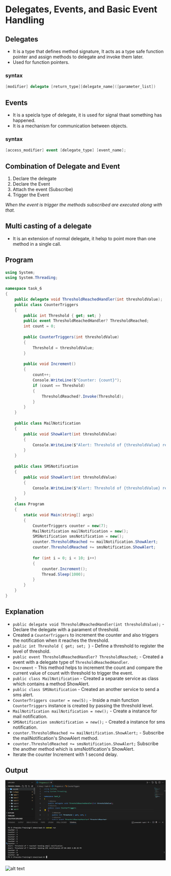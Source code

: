 # Delegates, Events, and Basic Event Handling

## Delegates

- It is a type that defines method signature, It acts as a type safe function pointer and assign methods to delegate and invoke them later.
- Used for function pointers.

### syntax

``` c#
[modifier] delegate [return_type][delegate_name]([parameter_list])
```

## Events

- It is a speicla type of delegate, it is used for signal thaat something has happened.
- It is a mechanism for communication between objects.

### syntax

``` c#
[access_modifier] event [delegate_type] [event_name];
```

## Combination of Delegate and Event

1. Declare the delegate
2. Declare the Event
3. Attach the event (Subscribe)
4. Trigger the Event

_When the event is trigger the methods subscribed are executed along with that._

## Multi casting of a delegate

- It is an extension of normal delegate, it helsp to point more than one method in a single call.


## Program

``` c#
using System;
using System.Threading;

namespace task_6
{
    public delegate void ThresholdReachedHandler(int thresholdValue);
    public class CounterTriggers
    {
        public int Threshold { get; set; }
        public event ThresholdReachedHandler? ThresholdReached;
        int count = 0;

        public CounterTriggers(int thresholdValue)
        {
            Threshold = thresholdValue;
        }

        public void Increment()
        {
            count++;
            Console.WriteLine($"Counter: {count}");
            if (count == Threshold)
            {
                ThresholdReached?.Invoke(Threshold);
            }
        }
    }

    public class MailNotification
    {
        public void ShowAlert(int thresholdValue)
        {
            Console.WriteLine($"Alert: Threshold of {thresholdValue} reached! Sending email notification.");
        }
    }

    public class SMSNotification
    {
        public void ShowAlert(int thresholdValue)
        {
            Console.WriteLine($"Alert: Threshold of {thresholdValue} reached! Sending SMS notification.{DateTime.Now}");
        }
    }
    class Program
    {
        static void Main(string[] args)
        {
            CounterTriggers counter = new(7);
            MailNotification mailNotification = new();
            SMSNotification smsNotification = new();
            counter.ThresholdReached += mailNotification.ShowAlert;
            counter.ThresholdReached += smsNotification.ShowAlert;

            for (int i = 0; i < 10; i++)
            {
                counter.Increment();
                Thread.Sleep(1000);
            }
        }
    }
}

```

## Explanation 

- `public delegate void ThresholdReachedHandler(int thresholdValue);` - Declare the delegate with a parament of threshold.
- Created a `CounterTriggers` to increment the counter and also triggers the notification when it reaches the threshold.
- `public int Threshold { get; set; }` - Define a threshold to register the level of threshold.
- `public event ThresholdReachedHandler? ThresholdReached;` - Created a event with a delegate type of `ThresholdReachedHandler`.
- `Increment` - This method helps to increment the count and compare the current value of count with threshold to trigger the event.
- `public class MailNotification` - Created a separate service as class which contains a method ShowAlert.
- `public class SMSNotification` - Created an another service to send a sms alert.
- `CounterTriggers counter = new(5);` - Inside a main function `CounterTriggers` instance is created by passing the threshold level.
- `MailNotification mailNotification = new();` - Create a instance for mail notification.
- `SMSNotification smsNotification = new();` - Created a instance for sms notification.
- `counter.ThresholdReached += mailNotification.ShowAlert;` - Subscribe the mailNotification's ShowAlert method.
- `counter.ThresholdReached += smsNotification.ShowAlert;`  Subscribe the another method which is smsNotification's ShowAlert.
- Iterate the counter Increment with 1 second delay.


## Output

![alt text](./assests/O1.png)

![alt text](./assests/Output.gif)
